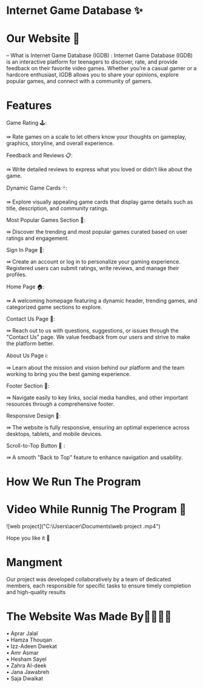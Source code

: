  # Internet Game Database  ✨
 
 # Our Website 🔮
 – What is  Internet Game Database (IGDB)  : 
 Internet Game Database (IGDB) is an interactive platform for teenagers to discover, rate, and provide feedback on their favorite video games. Whether you’re a casual gamer or a hardcore enthusiast, IGDB allows you to share your opinions, explore popular games, and connect with a community of gamers.


# Features 
Game Rating 🕹️:

⇛ Rate games on a scale to let others know your thoughts on gameplay, graphics, storyline, and overall experience.

Feedback and Reviews 📋:

⇛ Write detailed reviews to express what you loved or didn’t like about the game.

Dynamic Game Cards 🃏:

⇛ Explore visually appealing game cards that display game details such as title, description, and community ratings.
 
Most Popular Games Section 🌟:

⇛ Discover the trending and most popular games curated based on user ratings and engagement.

Sign In Page 🔮:

⇛ Create an account or log in to personalize your gaming experience. Registered users can submit ratings, write reviews, and manage their profiles.

Home Page 🏠:

⇛ A welcoming homepage featuring a dynamic header, trending games, and categorized game sections to explore.

Contact Us Page 📲:

⇛ Reach out to us with questions, suggestions, or issues through the "Contact Us" page. We value feedback from our users and strive to make the platform better.

About Us Page ℹ️:

⇛ Learn about the mission and vision behind our platform and the team working to bring you the best gaming experience.

Footer Section 📌:

⇛ Navigate easily to key links, social media handles, and other important resources through a comprehensive footer.

Responsive Design 🎈:

⇛ The website is fully responsive, ensuring an optimal experience across desktops, tablets, and mobile devices.

Scroll-to-Top Button 🔼 :

⇛ A smooth "Back to Top" feature to enhance navigation and usability.


# How We  Run The Program 



# Video While Runnig The Program 🎥
![web project]("C:\Users\acer\Documents\web project .mp4")


Hope you like it 🎇


# Mangment 
Our project was developed collaboratively by a team of dedicated members, each responsible for specific tasks to ensure timely completion and high-quality results

# The Website Was Made By👨‍💻👩‍💻
• Aprar Jalal  
• Hamza Thouqan  
• Izz-Adeen Dwekat  
• Amr Asmar  
• Hesham Sayel  
• Zahra Al-deek  
• Jana Jawabreh  
• Saja Dwaikat


